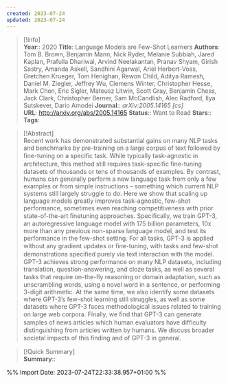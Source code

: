 ```yaml
---
created: 2023-07-24
updated: 2023-07-24
---
```

>[!info]  
> **Year**:: 2020
> **Title**: Language Models are Few-Shot Learners
> **Authors**: Tom B. Brown, Benjamin Mann, Nick Ryder, Melanie Subbiah, Jared Kaplan, Prafulla Dhariwal, Arvind Neelakantan, Pranav Shyam, Girish Sastry, Amanda Askell, Sandhini Agarwal, Ariel Herbert-Voss, Gretchen Krueger, Tom Henighan, Rewon Child, Aditya Ramesh, Daniel M. Ziegler, Jeffrey Wu, Clemens Winter, Christopher Hesse, Mark Chen, Eric Sigler, Mateusz Litwin, Scott Gray, Benjamin Chess, Jack Clark, Christopher Berner, Sam McCandlish, Alec Radford, Ilya Sutskever, Dario Amodei
>**Journal**:: *arXiv:2005.14165 [cs]*   
> **URL**: http://arxiv.org/abs/2005.14165
> **Status**:: Want to Read
> **Stars**::
> **Tags**:


> [!Abstract]  
> Recent work has demonstrated substantial gains on many NLP tasks and benchmarks by pre-training on a large corpus of text followed by ﬁne-tuning on a speciﬁc task. While typically task-agnostic in architecture, this method still requires task-speciﬁc ﬁne-tuning datasets of thousands or tens of thousands of examples. By contrast, humans can generally perform a new language task from only a few examples or from simple instructions – something which current NLP systems still largely struggle to do. Here we show that scaling up language models greatly improves task-agnostic, few-shot performance, sometimes even reaching competitiveness with prior state-of-the-art ﬁnetuning approaches. Speciﬁcally, we train GPT-3, an autoregressive language model with 175 billion parameters, 10x more than any previous non-sparse language model, and test its performance in the few-shot setting. For all tasks, GPT-3 is applied without any gradient updates or ﬁne-tuning, with tasks and few-shot demonstrations speciﬁed purely via text interaction with the model. GPT-3 achieves strong performance on many NLP datasets, including translation, question-answering, and cloze tasks, as well as several tasks that require on-the-ﬂy reasoning or domain adaptation, such as unscrambling words, using a novel word in a sentence, or performing 3-digit arithmetic. At the same time, we also identify some datasets where GPT-3’s few-shot learning still struggles, as well as some datasets where GPT-3 faces methodological issues related to training on large web corpora. Finally, we ﬁnd that GPT-3 can generate samples of news articles which human evaluators have difﬁculty distinguishing from articles written by humans. We discuss broader societal impacts of this ﬁnding and of GPT-3 in general.  

> [!Quick Summary]  
>**Summary**::



%% Import Date: 2023-07-24T22:33:38.957+01:00 %%
